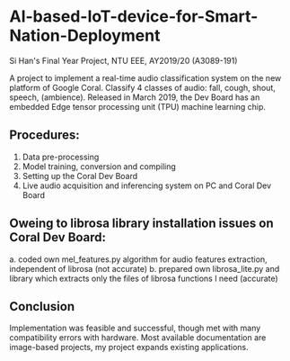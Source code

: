 # AI-based-IoT-device-for-Smart-Nation-Deployment
Si Han's Final Year Project, NTU EEE, AY2019/20 (A3089-191)

A project to implement a real-time audio classification system on the new platform of Google Coral.
Classify 4 classes of audio: fall, cough, shout, speech, (ambience). 
Released in March 2019, the Dev Board has an embedded Edge tensor processing unit (TPU) machine learning chip.

## Procedures:

1. Data pre-processing
2. Model training, conversion and compiling
3. Setting up the Coral Dev Board
4. Live audio acquisition and inferencing system on PC and Coral Dev Board

## Oweing to librosa library installation issues on Coral Dev Board:

a. coded own mel_features.py algorithm for audio features extraction, independent of librosa (not accurate)
b. prepared own librosa_lite.py and library which extracts only the files of librosa functions I need (accurate)

## Conclusion

Implementation was feasible and successful, though met with many compatibility errors with hardware. 
Most available documentation are image-based projects, my project expands existing applications. 
